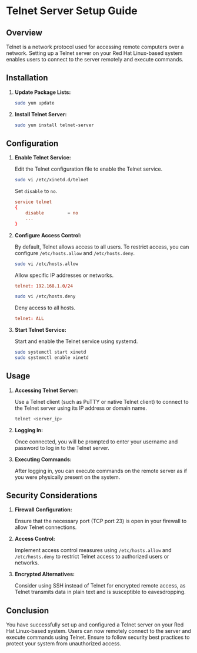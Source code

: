 # Telnet Server Setup Guide

## Overview

Telnet is a network protocol used for accessing remote computers over a network. Setting up a Telnet server on your Red Hat Linux-based system enables users to connect to the server remotely and execute commands.

## Installation

1. **Update Package Lists:**

    ```bash
    sudo yum update
    ```

2. **Install Telnet Server:**

    ```bash
    sudo yum install telnet-server
    ```

## Configuration

1. **Enable Telnet Service:**

    Edit the Telnet configuration file to enable the Telnet service.

    ```bash
    sudo vi /etc/xinetd.d/telnet
    ```

    Set `disable` to `no`.

    ```conf
    service telnet
    {
        disable         = no
        ...
    }
    ```

2. **Configure Access Control:**

    By default, Telnet allows access to all users. To restrict access, you can configure `/etc/hosts.allow` and `/etc/hosts.deny`.

    ```bash
    sudo vi /etc/hosts.allow
    ```

    Allow specific IP addresses or networks.

    ```conf
    telnet: 192.168.1.0/24
    ```

    ```bash
    sudo vi /etc/hosts.deny
    ```

    Deny access to all hosts.

    ```conf
    telnet: ALL
    ```

3. **Start Telnet Service:**

    Start and enable the Telnet service using systemd.

    ```bash
    sudo systemctl start xinetd
    sudo systemctl enable xinetd
    ```

## Usage

1. **Accessing Telnet Server:**

    Use a Telnet client (such as PuTTY or native Telnet client) to connect to the Telnet server using its IP address or domain name.

    ```bash
    telnet <server_ip>
    ```

2. **Logging In:**

    Once connected, you will be prompted to enter your username and password to log in to the Telnet server.

3. **Executing Commands:**

    After logging in, you can execute commands on the remote server as if you were physically present on the system.

## Security Considerations

1. **Firewall Configuration:**

    Ensure that the necessary port (TCP port 23) is open in your firewall to allow Telnet connections.

2. **Access Control:**

    Implement access control measures using `/etc/hosts.allow` and `/etc/hosts.deny` to restrict Telnet access to authorized users or networks.

3. **Encrypted Alternatives:**

    Consider using SSH instead of Telnet for encrypted remote access, as Telnet transmits data in plain text and is susceptible to eavesdropping.

## Conclusion

You have successfully set up and configured a Telnet server on your Red Hat Linux-based system. Users can now remotely connect to the server and execute commands using Telnet. Ensure to follow security best practices to protect your system from unauthorized access.
